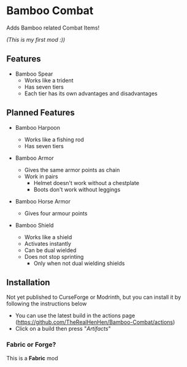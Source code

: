 # Bamboo Combat

Adds Bamboo related Combat Items!

*(This is my first mod :))*

## Features

* Bamboo Spear
  - Works like a trident
  - Has seven tiers
  - Each tier has its own advantages and disadvantages

## Planned Features

* Bamboo Harpoon
  - Works like a fishing rod
  - Has seven tiers

* Bamboo Armor
  - Gives the same armor points as chain
  - Work in pairs
    - Helmet doesn't work without a chestplate
    - Boots don't work without leggings

* Bamboo Horse Armor
  - Gives four armour points

* Bamboo Shield
  - Works like a shield
  - Activates instantly
  - Can be dual wielded
  - Does not stop sprinting
    - Only when not dual wielding shields 




## Installation

Not yet published to CurseForge or Modrinth, but you can install it by following the instructions below

  - You can use the latest build in the actions page (https://github.com/TheRealHenHen/Bamboo-Combat/actions)
  - Click on a build then press "_Artifacts_"

### Fabric or Forge?
This is a **Fabric** mod
